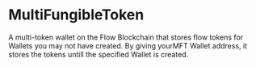 # MultiFungibleToken
A multi-token wallet on the Flow Blockchain that stores flow tokens for Wallets you may not have created. By giving yourMFT Wallet address, it stores the tokens untill the specified Wallet is created.
